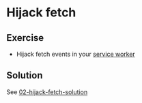 # Hijack fetch

## Exercise

- Hijack fetch events in your [service worker](src/service-worker.js)

## Solution

See [02-hijack-fetch-solution](https://github.com/voorhoede/pwa-masterclass-6-7-2018/tree/02-hijack-fetch-solution)
